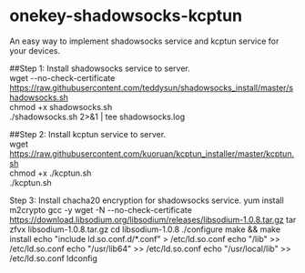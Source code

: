 # onekey-shadowsocks-kcptun
An easy way to implement shadowsocks service and kcptun service for your devices. 

##Step 1: Install shadowsocks service to server.  
wget --no-check-certificate https://raw.githubusercontent.com/teddysun/shadowsocks_install/master/shadowsocks.sh  
chmod +x shadowsocks.sh  
./shadowsocks.sh 2>&1 | tee shadowsocks.log  

##Step 2: Install kcptun service to server.  
wget https://raw.githubusercontent.com/kuoruan/kcptun_installer/master/kcptun.sh  
chmod +x ./kcptun.sh  
./kcptun.sh  

Step 3: Install chacha20 encryption for shadowsocks service.
yum install m2crypto gcc -y
wget -N --no-check-certificate https://download.libsodium.org/libsodium/releases/libsodium-1.0.8.tar.gz
tar zfvx libsodium-1.0.8.tar.gz
cd libsodium-1.0.8
./configure
make && make install
echo "include ld.so.conf.d/*.conf" > /etc/ld.so.conf
echo "/lib" >> /etc/ld.so.conf
echo "/usr/lib64" >> /etc/ld.so.conf
echo "/usr/local/lib" >> /etc/ld.so.conf
ldconfig

